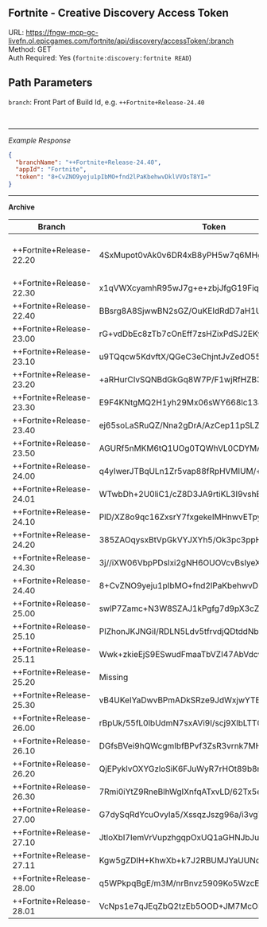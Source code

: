 ## Fortnite - Creative Discovery Access Token

URL: https://fngw-mcp-gc-livefn.ol.epicgames.com/fortnite/api/discovery/accessToken/:branch \
Method: GET \
Auth Required: Yes (`fortnite:discovery:fortnite READ`)

## Path Parameters

`branch`: Front Part of Build Id, e.g. `++Fortnite+Release-24.40`

<br/>

---

_Example Response_

```json
{
  "branchName": "++Fortnite+Release-24.40",
  "appId": "Fortnite",
  "token": "8+CvZNO9yeju1pIbMO+fnd2lPaKbehwvDklVVOsT8YI="
}
```

---

**Archive**

| Branch                   | Token                                        | Source                                                                                                             |
| ------------------------ | -------------------------------------------- | ------------------------------------------------------------------------------------------------------------------ |
| ++Fortnite+Release-22.20 | 4SxMupot0vAk0v6DR4xB8yPH5w7q6MHglkBDtJ0r4g0= | Lele from a old [Image](https://cdn.discordapp.com/attachments/934432117469896734/1033380166241636483/unknown.png) |
| ++Fortnite+Release-22.30 | x1qVWXcyamhR95wJ7g+e+zbjJfgG19FiqthlmsVN2G4= | Lele                                                                                                               |
| ++Fortnite+Release-22.40 | BBsrg8A8SjwwBN2sGZ/OuKEIdRdD7aH1UNUT3qk4zys= | YLSDev                                                                                                             |
| ++Fortnite+Release-23.00 | rG+vdDbEc8zTb7cOnEff7zsHZixPdSJ2EKyI81kmGb4= | Lele                                                                                                               |
| ++Fortnite+Release-23.10 | u9TQqcw5KdvftX/QGeC3eChjntJvZedO55wAZeCW3Yg= | Lele                                                                                                               |
| ++Fortnite+Release-23.20 | +aRHurCIvSQNBdGkGq8W7P/F1wjRfHZB3mPuDiFCddo= | YLSDev                                                                                                             |
| ++Fortnite+Release-23.30 | E9F4KNtgMQ2H1yh29Mx06sWY668lc138RjHWCFMln9c= | Lele                                                                                                               |
| ++Fortnite+Release-23.40 | ej65soLaSRuQZ/Nna2gDrA/AzCep11pSLZ6MI8k438k= | Lele                                                                                                               |
| ++Fortnite+Release-23.50 | AGURf5nMKM6tQ1UOg0TQWhVL0CDYMASflh3QOqcUFcI= | Lele                                                                                                               |
| ++Fortnite+Release-24.00 | q4yIwerJTBqULn1Zr5vap88fRpHVMIUM/+gnqMSuVp4= | Lele                                                                                                               |
| ++Fortnite+Release-24.01 | WTwbDh+2U0liC1/cZ8D3JA9rtiKL3I9vshEAuRkQVoE= | Lele                                                                                                               |
| ++Fortnite+Release-24.10 | PlD/XZ8o9qc16ZxsrY7fxgekeIMHnwvETpyaAvmu0JY= | Lele                                                                                                               |
| ++Fortnite+Release-24.20 | 385ZAOqysxBtVpGkVYJXYh5/Ok3pc3ppH0VtHLaxxjk= | Lele                                                                                                               |
| ++Fortnite+Release-24.30 | 3j//iXW06VbpPDsIxi2gNH6OUOVcvBsIyeX0ALbRaOg= | Lele                                                                                                               |
| ++Fortnite+Release-24.40 | 8+CvZNO9yeju1pIbMO+fnd2lPaKbehwvDklVVOsT8YI= | Lele                                                                                                               |
| ++Fortnite+Release-25.00 | swlP7Zamc+N3W8SZAJ1kPgfg7d9pX3cZXqF+dElYCiw= | Lele                                                                                                               |
| ++Fortnite+Release-25.10 | PIZhonJKJNGiI/RDLN5Ldv5tfrvdjQDtddNbJULSwBg= | Lele                                                                                                               |
| ++Fortnite+Release-25.11 | Wwk+zkieEjS9ESwudFmaaTbVZI47AbVdcwbUAW11LPI= | Lele                                                                                                               |
| ++Fortnite+Release-25.20 | Missing                                      |                                                                                                                    |
| ++Fortnite+Release-25.30 | vB4UKeIYaDwvBPmADkSRze9JdWxjwYTBJWtzGYG/mWw= | Lele                                                                                                               |
| ++Fortnite+Release-26.00 | rBpUk/55fL0lbUdmN7sxAVi9I/scj9XlbLTT0IMyD4U= | Lele                                                                                                               |
| ++Fortnite+Release-26.10 | DGfsBVei9hQWcgmIbfBPvf3ZsR3vrnk7MHB9+xvvxrw= | Lele                                                                                                               |
| ++Fortnite+Release-26.20 | QjEPyklvOXYGzloSiK6FJuWyR7rHOt89b8rij63qk90= | Lele                                                                                                               |
| ++Fortnite+Release-26.30 | 7Rmi0iYtZ9RneBlhWgIXnfqATxvLD/62Tx5eHRhEBhA= | Lele                                                                                                               |
| ++Fortnite+Release-27.00 | G7dySqRdYcuOvyIa5/XssqzJszg96a/i3vgY9l83R8U= | Lele                                                                                                               |
| ++Fortnite+Release-27.10 | JtloXbI7IemVrVupzhgqpOxUQ1aGHNJbJulU4w8AO+4= | Lele                                                                                                               |
| ++Fortnite+Release-27.11 | Kgw5gZDIH+KhwXb+k7J2RBUMJYaUUNqPhGWVl44VMsg= | Lele                                                                                                               |
| ++Fortnite+Release-28.00 | q5WPkpqBgE/m3M/nrBnvz5909Ko5WzcEeCUaxhCYfIg= | Anto                                                                                                               |
| ++Fortnite+Release-28.01 | VcNps1e7qJEqZbQ2tzEb5OOD+JM7McOPu7H4hyap6PE= | Anto                                                                                                               |
